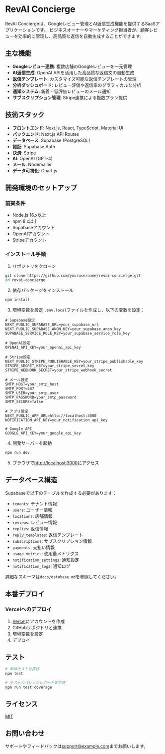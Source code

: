 # RevAI Concierge

RevAI Conciergeは、Googleレビュー管理とAI返信生成機能を提供するSaaSアプリケーションです。
ビジネスオーナーやマーケティング担当者が、顧客レビューを効率的に管理し、高品質な返信を自動生成することができます。

## 主な機能

- **Googleレビュー連携**: 複数店舗のGoogleレビューを一元管理
- **AI返信生成**: OpenAI APIを活用した高品質な返信文の自動生成
- **返信テンプレート**: カスタマイズ可能な返信テンプレートの管理
- **分析ダッシュボード**: レビュー評価や返信率のグラフィカルな分析
- **通知システム**: 新着・低評価レビューのメール通知
- **サブスクリプション管理**: Stripe連携による複数プラン提供

## 技術スタック

- **フロントエンド**: Next.js, React, TypeScript, Material UI
- **バックエンド**: Next.js API Routes
- **データベース**: Supabase (PostgreSQL)
- **認証**: Supabase Auth
- **決済**: Stripe
- **AI**: OpenAI (GPT-4)
- **メール**: Nodemailer
- **データ可視化**: Chart.js

## 開発環境のセットアップ

### 前提条件
- Node.js 16.x以上
- npm 8.x以上
- Supabaseアカウント
- OpenAIアカウント
- Stripeアカウント

### インストール手順

1. リポジトリをクローン
```bash
git clone https://github.com/yourusername/revai-concierge.git
cd revai-concierge
```

2. 依存パッケージをインストール
```bash
npm install
```

3. 環境変数を設定
`.env.local`ファイルを作成し、以下の変数を設定：
```
# Supabase設定
NEXT_PUBLIC_SUPABASE_URL=your_supabase_url
NEXT_PUBLIC_SUPABASE_ANON_KEY=your_supabase_anon_key
SUPABASE_SERVICE_ROLE_KEY=your_supabase_service_role_key

# OpenAI設定
OPENAI_API_KEY=your_openai_api_key

# Stripe設定
NEXT_PUBLIC_STRIPE_PUBLISHABLE_KEY=your_stripe_publishable_key
STRIPE_SECRET_KEY=your_stripe_secret_key
STRIPE_WEBHOOK_SECRET=your_stripe_webhook_secret

# メール設定
SMTP_HOST=your_smtp_host
SMTP_PORT=587
SMTP_USER=your_smtp_user
SMTP_PASSWORD=your_smtp_password
SMTP_SECURE=false

# アプリ設定
NEXT_PUBLIC_APP_URL=http://localhost:3000
NOTIFICATION_API_KEY=your_notification_api_key

# Google API
GOOGLE_API_KEY=your_google_api_key
```

4. 開発サーバーを起動
```bash
npm run dev
```

5. ブラウザで[http://localhost:3000](http://localhost:3000)にアクセス

## データベース構造

Supabaseで以下のテーブルを作成する必要があります：

- `tenants`: テナント情報
- `users`: ユーザー情報
- `locations`: 店舗情報
- `reviews`: レビュー情報
- `replies`: 返信情報
- `reply_templates`: 返信テンプレート
- `subscriptions`: サブスクリプション情報
- `payments`: 支払い情報
- `usage_metrics`: 使用量メトリクス
- `notification_settings`: 通知設定
- `notification_logs`: 通知ログ

詳細なスキーマは`docs/database.md`を参照してください。

## 本番デプロイ

### Vercelへのデプロイ

1. [Vercel](https://vercel.com)にアカウントを作成
2. GitHubリポジトリと連携
3. 環境変数を設定
4. デプロイ

## テスト

```bash
# 単体テストを実行
npm test

# テストカバレッジレポートを生成
npm run test:coverage
```

## ライセンス

[MIT](LICENSE)

## お問い合わせ

サポートやフィードバックは[support@example.com](mailto:support@example.com)までお願いします。
